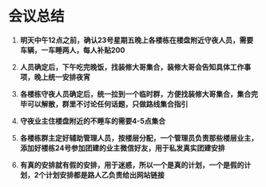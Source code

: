 # 会议总结

1. **明天中午12点之前，确认23号星期五晚上各楼栋在楼盘附近守夜人员，需要车辆，一车睡两人，每人补贴200**

2. **人员确定后，下午吃完晚饭，找装修大哥集合，装修大哥会告知具体工作事项，晚上统一安排夜宵**

3. **各楼栋守夜人员确定后，统一拉到一个临时群，方便找装修大哥集合，集合完毕可以解散，群里不讨论任何话题，只做路线集合指引**

4. **守夜业主住楼盘附近的不睡车的需要4-5点集合**

5. **各楼栋群主定好辅助管理人员，按楼层分配，一个管理员负责那些楼层业主，添加好楼栋24号参加团建的业主微信好友，用于私发真实团建安排**

6. **有真的安排就有假的安排，用于迷惑，所以一个是真的计划，一个是假的计划，2个计划安排都是路人乙负责给出网站链接**

   